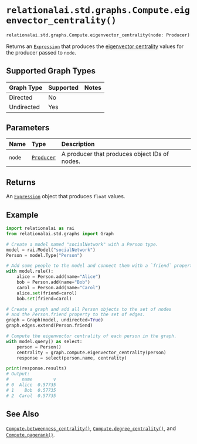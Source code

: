 # `relationalai.std.graphs.Compute.eigenvector_centrality()`

```python
relationalai.std.graphs.Compute.eigenvector_centrality(node: Producer) -> Expression
```

Returns an [`Expression`](../../../Expression.md) that produces the
[eigenvector centrality](https://en.wikipedia.org/wiki/Eigenvector_centrality) values
for the producer passed to `node`.

## Supported Graph Types

| Graph Type | Supported | Notes |
| :--- | :--- | :------ |
| Directed | No |   |
| Undirected | Yes |   |

## Parameters

| Name | Type | Description |
| :--- | :--- | :------ |
| `node` | [`Producer`](../../../Producer/README.md) | A producer that produces object IDs of nodes. |

## Returns

An [`Expression`](../../../Expression.md) object that produces `float` values.

## Example

```python
import relationalai as rai
from relationalai.std.graphs import Graph

# Create a model named "socialNetwork" with a Person type.
model = rai.Model("socialNetwork")
Person = model.Type("Person")

# Add some people to the model and connect them with a `friend` property.
with model.rule():
    alice = Person.add(name="Alice")
    bob = Person.add(name="Bob")
    carol = Person.add(name="Carol")
    alice.set(friend=carol)
    bob.set(friend=carol)

# Create a graph and add all Person objects to the set of nodes
# and the Person.friend property to the set of edges.
graph = Graph(model, undirected=True)
graph.edges.extend(Person.friend)

# Compute the eigenvector centrality of each person in the graph.
with model.query() as select:
    person = Person()
    centrality = graph.compute.eigenvector_centrality(person)
    response = select(person.name, centrality)

print(response.results)
# Output:
#     name        v
# 0  Alice  0.57735
# 1    Bob  0.57735
# 2  Carol  0.57735
```

## See Also

[`Compute.betweenness_centrality()`](./betweenness_centrality.md),
[`Compute.degree_centrality()`](./degree_centrality.md),
and [`Compute.pagerank()`](./pagerank.md).
